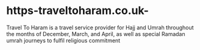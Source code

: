 # https-traveltoharam.co.uk-
Travel To Haram is a travel service provider for Hajj and Umrah throughout the months of December, March, and April, as well as special Ramadan umrah journeys to fulfil religious commitment
